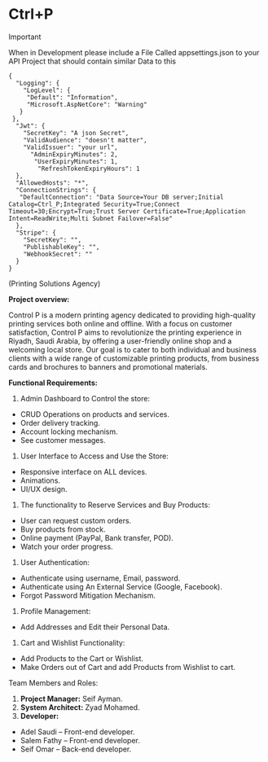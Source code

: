 # Ctrl+P
> [!IMPORTANT]
> When in Development please include a File Called appsettings.json to your API Project that should contain similar Data to this
```
{
  "Logging": {
    "LogLevel": {
     "Default": "Information",
     "Microsoft.AspNetCore": "Warning"
   }
 },
  "Jwt": {
    "SecretKey": "A json Secret",
    "ValidAudience": "doesn't matter",
    "ValidIssuer": "your url",
      "AdminExpiryMinutes": 2,
       "UserExpiryMinutes": 1,
        "RefreshTokenExpiryHours": 1
  },
  "AllowedHosts": "*",
  "ConnectionStrings": {
   "DefaultConnection": "Data Source=Your DB server;Initial Catalog=Ctrl_P;Integrated Security=True;Connect Timeout=30;Encrypt=True;Trust Server Certificate=True;Application Intent=ReadWrite;Multi Subnet Failover=False"
  },
  "Stripe": {
    "SecretKey": "",
    "PublishableKey": "",
    "WebhookSecret": ""
  }
}
```
(Printing Solutions Agency)

**Project overview:** 

Control P is a modern printing agency dedicated to providing high-quality printing services both online and offline. With a focus on customer satisfaction, Control P aims to revolutionize the printing experience in Riyadh, Saudi Arabia, by offering a user-friendly online shop and a welcoming local store. Our goal is to cater to both individual and business clients with a wide range of customizable printing products, from business cards and brochures to banners and promotional materials.

**Functional Requirements:**

1. Admin Dashboard to Control the store:
- CRUD Operations on products and services.
- Order delivery tracking.
- Account locking mechanism.
- See customer messages.

1. User Interface to Access and Use the Store:
- Responsive interface on ALL devices.
- Animations.
- UI/UX design.

1. The functionality to Reserve Services and Buy Products:
- User can request custom orders.
- Buy products from stock.
- Online payment (PayPal, Bank transfer, POD).
- Watch your order progress.

1. User Authentication:
- Authenticate using username, Email, password.
- Authenticate using An External Service (Google, Facebook).
- Forgot Password Mitigation Mechanism. 

1. Profile Management:
- Add Addresses and Edit their Personal Data.

1. Cart and Wishlist Functionality:
- Add Products to the Cart or Wishlist.
- Make Orders out of Cart and add Products from Wishlist to cart.


Team Members and Roles:

1. **Project Manager:** Seif Ayman.
1. **System Architect:** Zyad Mohamed.
1. **Developer:** 
- Adel Saudi – Front-end developer.
- Salem Fathy – Front-end developer.
- Seif Omar – Back-end developer.
